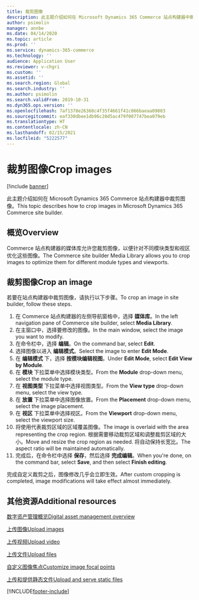 ```yaml
---
title: 裁剪图像
description: 此主题介绍如何在 Microsoft Dynamics 365 Commerce 站点构建器中裁剪图像。
author: psimolin
manager: annbe
ms.date: 04/14/2020
ms.topic: article
ms.prod: ''
ms.service: dynamics-365-commerce
ms.technology: ''
audience: Application User
ms.reviewer: v-chgri
ms.custom: ''
ms.assetid: ''
ms.search.region: Global
ms.search.industry: ''
ms.author: psimolin
ms.search.validFrom: 2019-10-31
ms.dyn365.ops.version: ''
ms.openlocfilehash: 7af1378e26368c4f35f4661f41c066baeaa09803
ms.sourcegitcommit: eaf330dbee1db96c20d5ac479f007747bea079eb
ms.translationtype: HT
ms.contentlocale: zh-CN
ms.lasthandoff: 02/15/2021
ms.locfileid: "5222577"
---
```

# <a name="crop-images"></a><span data-ttu-id="d931b-103">裁剪图像</span><span class="sxs-lookup"><span data-stu-id="d931b-103">Crop images</span></span>

[!include [banner](includes/banner.md)]

<span data-ttu-id="d931b-104">此主题介绍如何在 Microsoft Dynamics 365 Commerce 站点构建器中裁剪图像。</span><span class="sxs-lookup"><span data-stu-id="d931b-104">This topic describes how to crop images in Microsoft Dynamics 365 Commerce site builder.</span></span>

## <a name="overview"></a><span data-ttu-id="d931b-105">概览</span><span class="sxs-lookup"><span data-stu-id="d931b-105">Overview</span></span>

<span data-ttu-id="d931b-106">Commerce 站点构建器的媒体库允许您裁剪图像，以便针对不同模块类型和视区优化这些图像。</span><span class="sxs-lookup"><span data-stu-id="d931b-106">The Commerce site builder Media Library allows you to crop images to optimize them for different module types and viewports.</span></span>

## <a name="crop-an-image"></a><span data-ttu-id="d931b-107">裁剪图像</span><span class="sxs-lookup"><span data-stu-id="d931b-107">Crop an image</span></span>

<span data-ttu-id="d931b-108">若要在站点构建器中裁剪图像，请执行以下步骤。</span><span class="sxs-lookup"><span data-stu-id="d931b-108">To crop an image in site builder, follow these steps.</span></span>

1. <span data-ttu-id="d931b-109">在 Commerce 站点构建器的左侧导航窗格中，选择 **媒体库**。</span><span class="sxs-lookup"><span data-stu-id="d931b-109">In the left navigation pane of Commerce site builder, select **Media Library**.</span></span>
1. <span data-ttu-id="d931b-110">在主窗口中，选择要修改的图像。</span><span class="sxs-lookup"><span data-stu-id="d931b-110">In the main window, select the image you want to modify.</span></span>
1. <span data-ttu-id="d931b-111">在命令栏中，选择 **编辑**。</span><span class="sxs-lookup"><span data-stu-id="d931b-111">On the command bar, select **Edit**.</span></span>
1. <span data-ttu-id="d931b-112">选择图像以进入 **编辑模式**。</span><span class="sxs-lookup"><span data-stu-id="d931b-112">Select the image to enter **Edit Mode**.</span></span>
1. <span data-ttu-id="d931b-113">在 **编辑模式** 下，选择 **按模块编辑视图**。</span><span class="sxs-lookup"><span data-stu-id="d931b-113">Under **Edit Mode**, select **Edit View by Module**.</span></span>
1. <span data-ttu-id="d931b-114">在 **模块** 下拉菜单中选择模块类型。</span><span class="sxs-lookup"><span data-stu-id="d931b-114">From the **Module** drop-down menu, select the module type.</span></span>
1. <span data-ttu-id="d931b-115">在 **视图类型** 下拉菜单中选择视图类型。</span><span class="sxs-lookup"><span data-stu-id="d931b-115">From the **View type** drop-down menu, select the view type.</span></span>
1. <span data-ttu-id="d931b-116">在 **放置** 下拉菜单中选择图像放置。</span><span class="sxs-lookup"><span data-stu-id="d931b-116">From the **Placement** drop-down menu, select the image placement.</span></span>
1. <span data-ttu-id="d931b-117">在 **视区** 下拉菜单中选择视区。</span><span class="sxs-lookup"><span data-stu-id="d931b-117">From the **Viewport** drop-down menu, select the viewport size.</span></span>
1. <span data-ttu-id="d931b-118">将使用代表裁剪区域的区域覆盖图像。</span><span class="sxs-lookup"><span data-stu-id="d931b-118">The image is overlaid with the area representing the crop region.</span></span> <span data-ttu-id="d931b-119">根据需要移动裁剪区域和调整裁剪区域的大小。</span><span class="sxs-lookup"><span data-stu-id="d931b-119">Move and resize the crop region as needed.</span></span> <span data-ttu-id="d931b-120">将自动保持长宽比。</span><span class="sxs-lookup"><span data-stu-id="d931b-120">The aspect ratio will be maintained automatically.</span></span>
1. <span data-ttu-id="d931b-121">完成后，在命令栏中选择 **保存**，然后选择 **完成编辑**。</span><span class="sxs-lookup"><span data-stu-id="d931b-121">When you're done, on the command bar, select **Save**, and then select **Finish editing**.</span></span> 

<span data-ttu-id="d931b-122">完成自定义裁剪之后，图像修改几乎会立即生效。</span><span class="sxs-lookup"><span data-stu-id="d931b-122">After custom cropping is completed, image modifications will take effect almost immediately.</span></span>

## <a name="additional-resources"></a><span data-ttu-id="d931b-123">其他资源</span><span class="sxs-lookup"><span data-stu-id="d931b-123">Additional resources</span></span>

[<span data-ttu-id="d931b-124">数字资产管理概览</span><span class="sxs-lookup"><span data-stu-id="d931b-124">Digital asset management overview</span></span>](dam-overview.md)

[<span data-ttu-id="d931b-125">上传图像</span><span class="sxs-lookup"><span data-stu-id="d931b-125">Upload images</span></span>](dam-upload-images.md)

[<span data-ttu-id="d931b-126">上传视频</span><span class="sxs-lookup"><span data-stu-id="d931b-126">Upload video</span></span>](dam-upload-video.md)

[<span data-ttu-id="d931b-127">上传文件</span><span class="sxs-lookup"><span data-stu-id="d931b-127">Upload files</span></span>](dam-upload-files.md)

[<span data-ttu-id="d931b-128">自定义图像焦点</span><span class="sxs-lookup"><span data-stu-id="d931b-128">Customize image focal points</span></span>](dam-custom-focal-point.md)

[<span data-ttu-id="d931b-129">上传和提供静态文件</span><span class="sxs-lookup"><span data-stu-id="d931b-129">Upload and serve static files</span></span>](upload-serve-static-files.md)


[!INCLUDE[footer-include](../includes/footer-banner.md)]